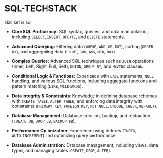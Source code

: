 # SQL-TECHSTACK
skill set in sql

- **Core SQL Proficiency:**
  SQL syntax, queries, and data manipulation, including `SELECT`, `INSERT`, `UPDATE`, and `DELETE` statements.

- **Advanced Querying:**
  Filtering data (`WHERE`, `AND`, `OR`, `NOT`), sorting (`ORDER BY`), and aggregating data (`COUNT`, `SUM`, `AVG`, `MIN`, `MAX`).

- **Complex Queries:**
  Advanced SQL techniques such as `JOIN` operations (Inner, Left, Right, Full, Self), `UNION`, `GROUP BY`, and `HAVING` clauses.

- **Conditional Logic & Functions:**
  Experience with `CASE` statements, `NULL` handling, and various SQL functions, including aggregate functions and pattern matching (`LIKE`, `WILDCARDS`).

- **Data Integrity & Constraints:**
   Knowledge in defining database schemas with `CREATE TABLE`, `ALTER TABLE`, and enforcing data integrity with constraints (`PRIMARY KEY`, `FOREIGN KEY`, `NOT NULL`, `UNIQUE`, `CHECK`, `DEFAULT`).

- **Database Management:**
  Database creation, backup, and restoration (`CREATE DB`, `DROP DB`, `BACKUP DB`).

- **Performance Optimization:**
  Experience using indexes (`INDEX`, `AUTO_INCREMENT`) and optimizing query performance.

- **Database Administration:**
  Database management, including views, data types, and managing tables (`CREATE`, `DROP`, `ALTER`).
